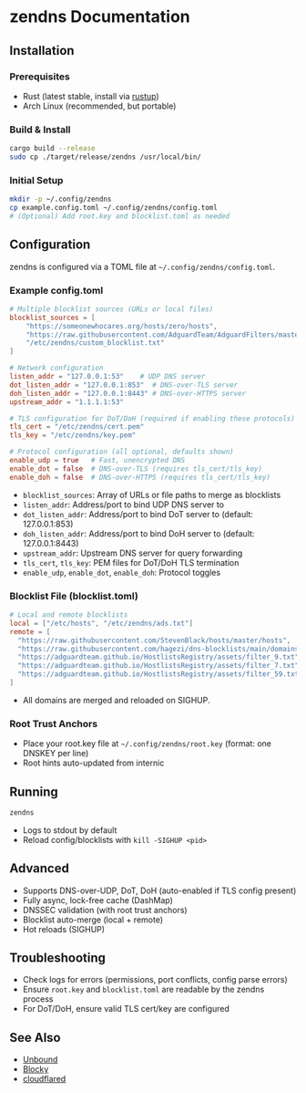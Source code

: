 # zendns Documentation

## Installation

### Prerequisites
- Rust (latest stable, install via [rustup](https://rustup.rs/))
- Arch Linux (recommended, but portable)

### Build & Install
```sh
cargo build --release
sudo cp ./target/release/zendns /usr/local/bin/
```

### Initial Setup
```sh
mkdir -p ~/.config/zendns
cp example.config.toml ~/.config/zendns/config.toml
# (Optional) Add root.key and blocklist.toml as needed
```

## Configuration

zendns is configured via a TOML file at `~/.config/zendns/config.toml`.

### Example config.toml
```toml
# Multiple blocklist sources (URLs or local files)
blocklist_sources = [
    "https://someonewhocares.org/hosts/zero/hosts",
    "https://raw.githubusercontent.com/AdguardTeam/AdguardFilters/master/BaseFilter/sections/adservers.txt",
    "/etc/zendns/custom_blocklist.txt"
]

# Network configuration
listen_addr = "127.0.0.1:53"    # UDP DNS server
dot_listen_addr = "127.0.0.1:853"  # DNS-over-TLS server  
doh_listen_addr = "127.0.0.1:8443" # DNS-over-HTTPS server
upstream_addr = "1.1.1.1:53"

# TLS configuration for DoT/DoH (required if enabling these protocols)
tls_cert = "/etc/zendns/cert.pem"
tls_key = "/etc/zendns/key.pem"

# Protocol configuration (all optional, defaults shown)
enable_udp = true   # Fast, unencrypted DNS
enable_dot = false  # DNS-over-TLS (requires tls_cert/tls_key)  
enable_doh = false  # DNS-over-HTTPS (requires tls_cert/tls_key)
```

- `blocklist_sources`: Array of URLs or file paths to merge as blocklists
- `listen_addr`: Address/port to bind UDP DNS server to
- `dot_listen_addr`: Address/port to bind DoT server to (default: 127.0.0.1:853)
- `doh_listen_addr`: Address/port to bind DoH server to (default: 127.0.0.1:8443)
- `upstream_addr`: Upstream DNS server for query forwarding
- `tls_cert`, `tls_key`: PEM files for DoT/DoH TLS termination
- `enable_udp`, `enable_dot`, `enable_doh`: Protocol toggles

### Blocklist File (blocklist.toml)
```toml
# Local and remote blocklists
local = ["/etc/hosts", "/etc/zendns/ads.txt"]
remote = [
  "https://raw.githubusercontent.com/StevenBlack/hosts/master/hosts",
  "https://raw.githubusercontent.com/hagezi/dns-blocklists/main/domains/multi.txt",
  "https://adguardteam.github.io/HostlistsRegistry/assets/filter_9.txt",
  "https://adguardteam.github.io/HostlistsRegistry/assets/filter_7.txt",
  "https://adguardteam.github.io/HostlistsRegistry/assets/filter_59.txt"
]
```

- All domains are merged and reloaded on SIGHUP.

### Root Trust Anchors
- Place your root.key file at `~/.config/zendns/root.key` (format: one DNSKEY per line)
- Root hints auto-updated from internic

## Running
```sh
zendns
```
- Logs to stdout by default
- Reload config/blocklists with `kill -SIGHUP <pid>`

## Advanced
- Supports DNS-over-UDP, DoT, DoH (auto-enabled if TLS config present)
- Fully async, lock-free cache (DashMap)
- DNSSEC validation (with root trust anchors)
- Blocklist auto-merge (local + remote)
- Hot reloads (SIGHUP)

## Troubleshooting
- Check logs for errors (permissions, port conflicts, config parse errors)
- Ensure `root.key` and `blocklist.toml` are readable by the zendns process
- For DoT/DoH, ensure valid TLS cert/key are configured

## See Also
- [Unbound](https://nlnetlabs.nl/projects/unbound/about/)
- [Blocky](https://github.com/0xERR0R/blocky)
- [cloudflared](https://github.com/cloudflare/cloudflared)
